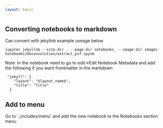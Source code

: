 ```yaml
---
layout: basic
---
```


## Converting notebooks to markdown

Can convert with jekyllnb example useage below

```
jupyter jekyllnb --site-dir . --page-dir notebooks_ --image-dir images notebooks/Deconvolution/extract_psf.ipynb
```

Note:  In the notebook need to go to edit->Edit Notebook Metadata and add the following if you want frontmatter in the markdown

```
 "jekyll": {
    "layout": "$layout_name$",
    "title": "Title"
  }
```

## Add to menu

Go to '_includes/menu' and add the new notebook to the Notebooks section menu